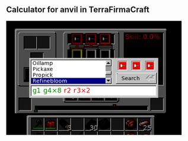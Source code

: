 
Calculator for anvil in TerraFirmaCraft
---------------------------------------

![screen](https://github.com/mdraven/terrafirmacraft_anvil/blob/master/screen.png)
